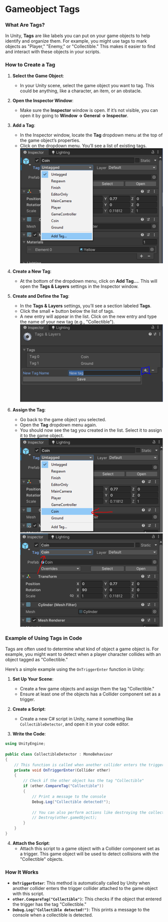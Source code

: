 # Gameobject Tags

### What Are Tags?

In Unity, **Tags** are like labels you can put on your game objects to help identify and organize them. For example, you might use tags to mark objects as "Player," "Enemy," or "Collectible." This makes it easier to find and interact with these objects in your scripts.

### How to Create a Tag

1. **Select the Game Object**:
   - In your Unity scene, select the game object you want to tag. This could be anything, like a character, an item, or an obstacle.

2. **Open the Inspector Window**:
   - Make sure the **Inspector** window is open. If it’s not visible, you can open it by going to **Window → General → Inspector**.

3. **Add a Tag**:
   - In the Inspector window, locate the **Tag** dropdown menu at the top of the game object’s properties.
   - Click on the dropdown menu. You’ll see a list of existing tags.
   ![](/resources/Tags/tag01.png)

4. **Create a New Tag**:
   - At the bottom of the dropdown menu, click on **Add Tag...**. This will open the **Tags & Layers** settings in the Inspector window.

5. **Create and Define the Tag**:
   - In the **Tags & Layers** settings, you’ll see a section labeled **Tags**.
   - Click the small **+** button below the list of tags.
   - A new entry will appear in the list. Click on the new entry and type the name of your new tag (e.g., "Collectible").
   ![](/resources/Tags/tag02.png)

6. **Assign the Tag**:
   - Go back to the game object you selected.
   - Open the **Tag** dropdown menu again.
   - You should now see the tag you created in the list. Select it to assign it to the game object.
    ![](/resources/Tags/tag03.png)
    ![](/resources/Tags/tag04.png)


### Example of Using Tags in Code

Tags are often used to determine what kind of object a game object is. For example, you might want to detect when a player character collides with an object tagged as "Collectible."

Here’s a simple example using the `OnTriggerEnter` function in Unity:

1. **Set Up Your Scene**:
   - Create a few game objects and assign them the tag "Collectible."
   - Ensure at least one of the objects has a Collider component set as a trigger.

2. **Create a Script**:
   - Create a new C# script in Unity, name it something like `CollectibleDetector`, and open it in your code editor.

3. **Write the Code**:

```csharp
using UnityEngine;

public class CollectibleDetector : MonoBehaviour
{
    // This function is called when another collider enters the trigger collider attached to this game object
    private void OnTriggerEnter(Collider other)
    {
        // Check if the other object has the tag "Collectible"
        if (other.CompareTag("Collectible"))
        {
            // Print a message to the console
            Debug.Log("Collectible detected!");
            
            // You can also perform actions like destroying the collectible
            // Destroy(other.gameObject);
        }
    }
}
```

4. **Attach the Script**:
   - Attach this script to a game object with a Collider component set as a trigger. This game object will be used to detect collisions with the "Collectible" objects.

### How It Works

- **`OnTriggerEnter`**: This method is automatically called by Unity when another collider enters the trigger collider attached to the game object with this script.
- **`other.CompareTag("Collectible")`**: This checks if the object that entered the trigger has the tag "Collectible."
- **`Debug.Log("Collectible detected!")`**: This prints a message to the console when a collectible is detected.

